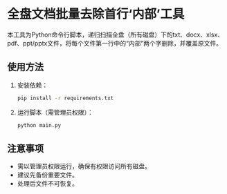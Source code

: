 # 全盘文档批量去除首行‘内部’工具

本工具为Python命令行脚本，递归扫描全盘（所有磁盘）下的txt、docx、xlsx、pdf、ppt/pptx文件，将每个文件第一行中的“内部”两个字删除，并覆盖原文件。

## 使用方法
1. 安装依赖：
   ```bash
   pip install -r requirements.txt
   ```
2. 运行脚本（需管理员权限）：
   ```bash
   python main.py
   ```

## 注意事项
- 需以管理员权限运行，确保有权限访问所有磁盘。
- 建议先备份重要文件。
- 处理后文件不可恢复。
